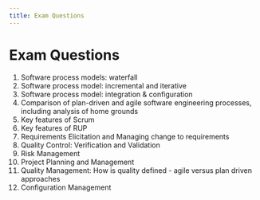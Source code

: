 ```yaml
---
title: Exam Questions
---
```


# Exam Questions

1. Software process models: waterfall
2. Software process model: incremental and iterative
3. Software process model: integration & configuration
4. Comparison of plan-driven and agile software engineering processes, including analysis of home grounds
5. Key features of Scrum
6. Key features of RUP
7. Requirements Elicitation and Managing change to requirements
8. Quality Control: Verification and Validation
9. Risk Management
10. Project Planning and Management
11. Quality Management: How is quality defined - agile versus plan driven approaches
12. Configuration Management



<br>